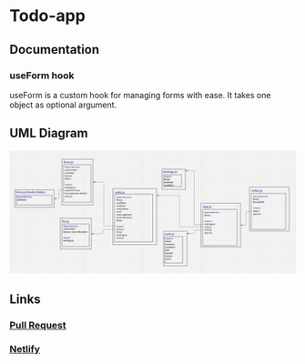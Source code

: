 # Todo-app

## Documentation

### useForm hook
useForm is a custom hook for managing forms with ease. It takes one object as optional argument. 

## UML Diagram

![](./images/useContextLab3.PNG)

## Links

### [Pull Request](https://github.com/hadeel999/todo-app/pull/3)

### [Netlify](https://dainty-starburst-e5e17d.netlify.app)